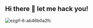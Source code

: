 ## Hi there 👋 let me hack you!

![ezgif-6-ab46b0a2fc](https://github.com/user-attachments/assets/b39e03dd-0c8a-4992-8e41-2624388fe2e0)


<!--
**congnguyen-prismtech/congnguyen-prismtech** is a ✨ _special_ ✨ repository because its `README.md` (this file) appears on your GitHub profile.

Here are some ideas to get you started:

- 🔭 I’m currently working on ...
- 🌱 I’m currently learning ...
- 👯 I’m looking to collaborate on ...
- 🤔 I’m looking for help with ...
- 💬 Ask me about ...
- 📫 How to reach me: ...
- 😄 Pronouns: ...
- ⚡ Fun fact: ...
-->
